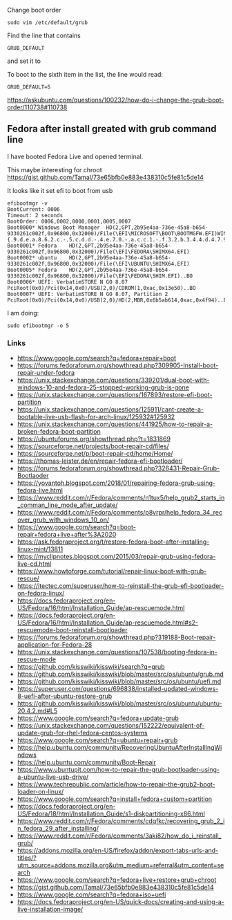 Change boot order

`sudo vim /etc/default/grub`

Find the line that contains

`GRUB_DEFAULT`

and set it to

To boot to the sixth item in the list, the line would read:

`GRUB_DEFAULT=5`

https://askubuntu.com/questions/100232/how-do-i-change-the-grub-boot-order/110738#110738

## Fedora after install greated with grub command line

I have booted Fedora Live and opened terminal.

This maybe interesting for chroot https://gist.github.com/Tamal/73e65bfb0e883e438310c5fe81c5de14

It looks like it set efi to boot from usb

```
efibootmgr -v
BootCurrent: 0006
Timeout: 2 seconds
BootOrder: 0006,0002,0000,0001,0005,0007
Boot0000* Windows Boot Manager	HD(2,GPT,2b95e4aa-736e-45a8-b654-9330261c002f,0x96800,0x32000)/File(\EFI\MICROSOFT\BOOT\BOOTMGFW.EFI)WINDOWS.........x...B.C.D.O.B.J.E.C.T.=.{.9.d.e.a.8.6.2.c.-.5.c.d.d.-.4.e.7.0.-.a.c.c.1.-.f.3.2.b.3.4.4.d.4.7.9.5.}....................
Boot0001* Fedora	HD(2,GPT,2b95e4aa-736e-45a8-b654-9330261c002f,0x96800,0x32000)/File(\EFI\FEDORA\SHIMX64.EFI)
Boot0002* ubuntu	HD(2,GPT,2b95e4aa-736e-45a8-b654-9330261c002f,0x96800,0x32000)/File(\EFI\UBUNTU\SHIMX64.EFI)
Boot0005* Fedora	HD(2,GPT,2b95e4aa-736e-45a8-b654-9330261c002f,0x96800,0x32000)/File(\EFI\FEDORA\SHIM.EFI)..BO
Boot0006* UEFI: VerbatimSTORE N GO 8.07	PciRoot(0x0)/Pci(0x14,0x0)/USB(2,0)/CDROM(1,0xac,0x13e50)..BO
Boot0007* UEFI: VerbatimSTORE N GO 8.07, Partition 2	PciRoot(0x0)/Pci(0x14,0x0)/USB(2,0)/HD(2,MBR,0x6b5ab614,0xac,0x4f94)..BO
```

I am doing:

```
sudo efibootmgr -o 5
```

### Links

- https://www.google.com/search?q=fedora+repair+boot
- https://forums.fedoraforum.org/showthread.php?309905-Install-boot-repair-under-fodora
- https://unix.stackexchange.com/questions/339201/dual-boot-with-windows-10-and-fedora-25-stopped-working-grub-is-gone
- https://unix.stackexchange.com/questions/167893/restore-efi-boot-partition
- https://unix.stackexchange.com/questions/125911/cant-create-a-bootable-live-usb-flash-for-arch-linux/125932#125932
- https://unix.stackexchange.com/questions/441925/how-to-repair-a-broken-fedora-boot-partition
- https://ubuntuforums.org/showthread.php?t=1831869
- https://sourceforge.net/projects/boot-repair-cd/files/
- https://sourceforge.net/p/boot-repair-cd/home/Home/
- https://thomas-leister.de/en/repair-fedora-efi-bootloader/
- https://forums.fedoraforum.org/showthread.php?326431-Repair-Grub-Bootlaoder
- https://yovantoh.blogspot.com/2018/01/repairing-fedora-grub-using-fedora-live.html
- https://www.reddit.com/r/Fedora/comments/n1tux5/help_grub2_starts_in_comman_line_mode_after_update/
- https://www.reddit.com/r/Fedora/comments/p8vrpr/help_fedora_34_recover_grub_with_windows_10_on/
- https://www.google.com/search?q=boot-repair+fedora+live+after%3A2020
- https://ask.fedoraproject.org/t/restore-fedora-boot-after-installing-linux-mint/13811
- https://myclipnotes.blogspot.com/2015/03/repair-grub-using-fedora-live-cd.html
- https://www.howtoforge.com/tutorial/repair-linux-boot-with-grub-rescue/
- https://itectec.com/superuser/how-to-reinstall-the-grub-efi-bootloader-on-fedora-linux/
- https://docs.fedoraproject.org/en-US/Fedora/16/html/Installation_Guide/ap-rescuemode.html
- https://docs.fedoraproject.org/en-US/Fedora/16/html/Installation_Guide/ap-rescuemode.html#s2-rescuemode-boot-reinstall-bootloader
- https://forums.fedoraforum.org/showthread.php?319188-Boot-repair-application-for-Fedora-28
- https://unix.stackexchange.com/questions/107538/booting-fedora-in-rescue-mode
- https://github.com/kisswiki/kisswiki/search?q=grub
- https://github.com/kisswiki/kisswiki/blob/master/src/os/ubuntu/grub.md
- https://github.com/kisswiki/kisswiki/blob/master/src/os/ubuntu/uefi.md
- https://superuser.com/questions/696838/installed-updated-windows-8-uefi-after-ubuntu-restore-grub
- https://github.com/kisswiki/kisswiki/blob/master/src/os/ubuntu/ubuntu-20.4.2.md#L5
- https://www.google.com/search?q=fedora+update-grub
- https://unix.stackexchange.com/questions/152222/equivalent-of-update-grub-for-rhel-fedora-centos-systems
- https://www.google.com/search?q=ubuntu+repair+grub
- https://help.ubuntu.com/community/RecoveringUbuntuAfterInstallingWindows
- https://help.ubuntu.com/community/Boot-Repair
- https://www.ubuntupit.com/how-to-repair-the-grub-bootloader-using-a-ubuntu-live-usb-drive/
- https://www.techrepublic.com/article/how-to-repair-the-grub2-boot-loader-on-linux/
- https://www.google.com/search?q=install+fedora+custom+partition
- https://docs.fedoraproject.org/en-US/Fedora/18/html/Installation_Guide/s1-diskpartitioning-x86.html
- https://www.reddit.com/r/Fedora/comments/cdqfkc/recovering_grub_2_in_fedora_29_after_installing/
- https://www.reddit.com/r/Fedora/comments/3aki82/how_do_i_reinstall_grub/
- https://addons.mozilla.org/en-US/firefox/addon/export-tabs-urls-and-titles/?utm_source=addons.mozilla.org&utm_medium=referral&utm_content=search
- https://www.google.com/search?q=fedora+live+restore+grub+chroot
- https://gist.github.com/Tamal/73e65bfb0e883e438310c5fe81c5de14
- https://www.google.com/search?q=fedora+iso+uefi
- https://docs.fedoraproject.org/en-US/quick-docs/creating-and-using-a-live-installation-image/
